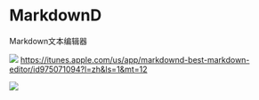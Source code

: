# MarkdownD
Markdown文本编辑器

[![](http://res.cloudinary.com/dfzokzfi5/image/upload/c_scale,w_124/v1411092419/app-store-button_pw05je.png)](https://itunes.apple.com/us/app/markdownd-best-markdown-editor/id975071094?l=zh&ls=1&mt=12) https://itunes.apple.com/us/app/markdownd-best-markdown-editor/id975071094?l=zh&ls=1&mt=12

![](http://a4.mzstatic.com/us/r30/Purple30/v4/e2/a0/d1/e2a0d1a8-5502-4fc1-a8c4-b2513f553158/screen800x500.jpeg)
